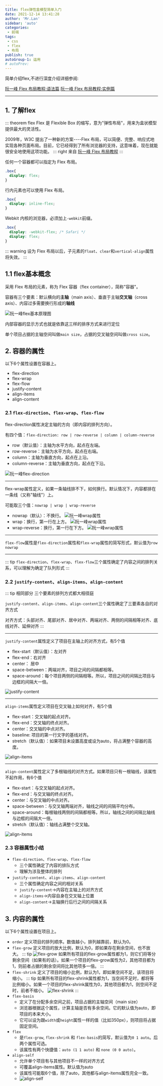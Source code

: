 ```yaml
---
title: flex弹性盒模型简单入门
date: 2021-12-14 13:41:28
author: 'Mr.Lan'
sidebar: 'auto'
categories: 
 - 前端
tags: 
 - css
 - flex
 - 布局
publish: true
autoGroup-1: 运用
# autoPrev:
---
```


简单介绍flex,不进行深度介绍详细参阅:

[阮一峰 Flex 布局教程:语法篇](https://www.ruanyifeng.com/blog/2015/07/flex-grammar.html)
[阮一峰 Flex 布局教程:实例篇](https://www.ruanyifeng.com/blog/2015/07/flex-examples.html)
<!-- more -->
***

## **1. 了解flex**
::: theorem flex
Flex 是 Flexible Box 的缩写，意为"弹性布局"，用来为盒状模型提供最大的灵活性。

2009年，W3C 提出了一种新的方案----Flex 布局，可以简便、完整、响应式地实现各种页面布局。目前，它已经得到了所有浏览器的支持，这意味着，现在就能很安全地使用这项功能。
::: right
来自 [阮一峰 Flex 布局教程](http://www.ruanyifeng.com/blog/2015/07/flex-grammar.html)
:::

任何一个容器都可以指定为 Flex 布局。
``` css
.box{
  display: flex;
}
```
行内元素也可以使用 Flex 布局。

``` css
.box{
  display: inline-flex;
}
```
Webkit 内核的浏览器，必须加上`-webkit`前缀。

``` css
.box{
  display: -webkit-flex; /* Safari */
  display: flex;
}
```

::: warning
设为 Flex 布局以后，子元素的`float`、`clear`和`vertical-align`属性将失效。
:::

## 1.1 flex基本概念

采用 Flex 布局的元素，称为 Flex 容器（flex container），简称"容器"。

容器有三个要素：默认横向的**主轴**（main axis）、垂直于主轴**交叉轴**（cross axis）、内容过多需要换行形成的**轴线**

![阮一峰flex基本原理图](https://www.ruanyifeng.com/blogimg/asset/2015/bg2015071004.png)

内部容器的显示方式也就是依靠这三样的排序方式来进行定位

单个项目占据的主轴空间叫做`main size`，占据的交叉轴空间叫做`cross size`。

## **2. 容器的属性**
以下6个属性设置在容器上。

+ flex-direction
+ flex-wrap
+ flex-flow
+ justify-content
+ align-items
+ align-content

### 2.1 `flex-direction`、`flex-wrap`、`flex-flow`

flex-direction属性决定主轴的方向（即内容的排列方向）。

有四个值：`flex-direction: row | row-reverse | column | column-reverse`

+ row（默认值）：主轴为水平方向，起点在左端。
+ row-reverse：主轴为水平方向，起点在右端。
+ column：主轴为垂直方向，起点在上沿。
+ column-reverse：主轴为垂直方向，起点在下沿。

![阮一峰flex-direction](https://www.ruanyifeng.com/blogimg/asset/2015/bg2015071005.png)

***

flex-wrap属性定义，如果一条轴线排不下，如何换行。默认情况下，内容都排在一条线（又称"轴线"）上。

可能取三个值：`nowrap | wrap | wrap-reverse`

+ nowrap（默认）：不换行。
![阮一峰wrap属性](https://www.ruanyifeng.com/blogimg/asset/2015/bg2015071007.png)
+ wrap：换行，第一行在上方。
![阮一峰wrap属性](https://www.ruanyifeng.com/blogimg/asset/2015/bg2015071008.jpg)
+ wrap-reverse：换行，第一行在下方。
![阮一峰wrap属性](https://www.ruanyifeng.com/blogimg/asset/2015/bg2015071009.jpg)

***

`flex-flow`属性是`flex-direction`属性和`flex-wrap`属性的简写形式，默认值为`row nowrap`

***

::: tip
`flex-direction`、`flex-wrap`、`flex-flow`三个属性确定了内容之间的排列关系，可以理解为确定了队列形式
:::

### 2.2  `justify-content`、`align-items`、`align-content`

::: tip 相同部分
三个要素的排列方式都大相径庭

`justify-content`、`align-items`、`align-content`三个属性确定了三要素各自的对齐方式

对齐方式：头部对齐、尾部对齐、居中对齐、两端对齐、两侧的间隔相等对齐、底线对齐、延伸对齐
:::

***

`justify-content`属性定义了项目在主轴上的对齐方式，有5个值

+ flex-start（默认值）：左对齐
+ flex-end：右对齐
+ center： 居中
+ space-between：两端对齐，项目之间的间隔都相等。
+ space-around：每个项目两侧的间隔相等。所以，项目之间的间隔比项目与边框的间隔大一倍。

![justify-content](https://www.ruanyifeng.com/blogimg/asset/2015/bg2015071010.png)

***

`align-items`属性定义项目在交叉轴上如何对齐，有5个值

+ flex-start：交叉轴的起点对齐。
+ flex-end：交叉轴的终点对齐。
+ center：交叉轴的中点对齐。
+ baseline: 项目的第一行文字的基线对齐。
+ stretch（默认值）：如果项目未设置高度或设为auto，将占满整个容器的高度。

![align-items](https://www.ruanyifeng.com/blogimg/asset/2015/bg2015071011.png)

***

`align-content`属性定义了多根轴线的对齐方式。如果项目只有一根轴线，该属性不起作用，有6个值

+ flex-start：与交叉轴的起点对齐。
+ flex-end：与交叉轴的终点对齐。
+ center：与交叉轴的中点对齐。
+ space-between：与交叉轴两端对齐，轴线之间的间隔平均分布。
+ space-around：每根轴线两侧的间隔都相等。所以，轴线之间的间隔比轴线与边框的间隔大一倍。
+ stretch（默认值）：轴线占满整个交叉轴。

![align-items](https://www.ruanyifeng.com/blogimg/asset/2015/bg2015071012.png)


### 2.3 容器属性小结

+ `flex-direction`、`flex-wrap`、`flex-flow`
    - 三个属性确定了内容的排队方式
    - 理解为涉及整体的排列
+ `justify-content`、`align-items`、`align-content`
    - 三个属性确定内容之间的相对关系
    - `justify-content`->内容在主轴上的对齐方式
    - `align-items`->内容自身在交叉轴上位置
    - `align-content`->主轴换行后行之间的间隔关系

## **3. 内容的属性**

以下6个属性设置在项目上。

+ `order` 定义项目的排列顺序。数值越小，排列越靠前，默认为0。
+ `flex-grow` 定义项目的放大比例，默认为0，即如果存在剩余空间，也不放大。
::: tip
![flex-grow](https://www.ruanyifeng.com/blogimg/asset/2015/bg2015071014.png)
如果所有项目的flex-grow属性都为1，则它们将等分剩余空间（如果有的话）。如果一个项目的flex-grow属性为2，其他项目都为1，则前者占据的剩余空间将比其他项多一倍。
:::
+ `flex-shrink` 定义了项目的缩小比例，默认为1，即如果空间不足，该项目将缩小。
::: tip
如果所有项目的flex-shrink属性都为1，当空间不足时，都将等比例缩小。如果一个项目的flex-shrink属性为0，其他项目都为1，则空间不足时，前者不缩小。
![flex-shrink](https://www.ruanyifeng.com/blogimg/asset/2015/bg2015071015.jpg)
:::
+ `flex-basis`
  - 定义了在分配多余空间之前，项目占据的主轴空间（main size）
  - 浏览器根据这个属性，计算主轴是否有多余空间。它的默认值为auto，即项目的本来大小。
  - 它可以设为跟`width`或`height`属性一样的值（比如350px），则项目将占据固定空间。
+ `flex`
  - 是`flex-grow`, `flex-shrink` 和 `flex-basis`的简写，默认值为`0 1 auto`。后两个属性可选。
  - 该属性有两个快捷值：`auto (1 1 auto)` 和 `none (0 0 auto)`。
+ `align-self`
  - 允许单个项目有与其他项目不一样的对齐方式
  - 可覆盖align-items属性。默认值为auto
  - 该属性可能取6个值，除了auto，其他都与align-items属性完全一致。
  - ![align-self](https://www.ruanyifeng.com/blogimg/asset/2015/bg2015071016.png)

